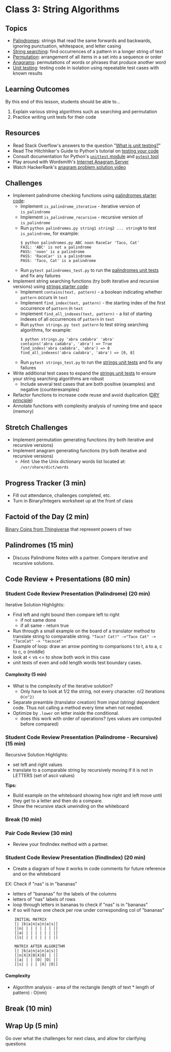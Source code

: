 # Class 3: String Algorithms

## Topics
- [Palindromes]: strings that read the same forwards and backwards, ignoring punctuation, whitespace, and letter casing
- [String searching]: find occurrences of a pattern in a longer string of text
- [Permutation]: arrangement of all items in a set into a sequence or order
- [Anagrams]: permutations of words or phrases that produce another word
- [Unit testing]: testing code in isolation using repeatable test cases with known results

## Learning Outcomes

By this end of this lesson, students should be able to...

1. Explain various string algorithms such as searching and permutation
1. Practice writing unit tests for their code

## Resources
- Read Stack Overflow's answers to the question "[What is unit testing?]"
- Read The Hitchhiker's Guide to Python's tutorial on [testing your code]
- Consult documentation for Python's [`unittest` module] and [`pytest` tool]
- Play around with Wordsmith's [Internet Anagram Server]
- Watch HackerRank's [anagram problem solution video]

## Challenges
- Implement palindrome checking functions using [palindromes starter code]:
	- Implement `is_palindrome_iterative` - iterative version of `is_palindrome`
	- Implement `is_palindrome_recursive` - recursive version of `is_palindrome`
	- Run `python palindromes.py string1 string2 ... stringN` to test `is_palindrome`, for example:
		```
		$ python palindromes.py ABC noon RaceCar 'Taco, Cat'
		FAIL: 'ABC' is not a palindrome
		PASS: 'noon' is a palindrome
		PASS: 'RaceCar' is a palindrome
		PASS: 'Taco, Cat' is a palindrome
		```
	- Run `pytest palindromes_test.py` to run the [palindromes unit tests] and fix any failures
- Implement string searching functions (try both iterative and recursive versions) using [strings starter code]:
	- Implement `contains(text, pattern)` - a boolean indicating whether `pattern` occurs in `text`
	- Implement `find_index(text, pattern)` - the starting index of the first occurrence of `pattern` in `text`
	- Implement `find_all_indexes(text, pattern)` - a list of starting indexes of all occurrences of `pattern` in `text`
	- Run `python strings.py text pattern` to test string searching algorithms, for example:
		```
		$ python strings.py 'abra cadabra' 'abra'
		contains('abra cadabra', 'abra') => True
		find_index('abra cadabra', 'abra') => 0
		find_all_indexes('abra cadabra', 'abra') => [0, 8]
		```
	- Run `pytest strings_test.py` to run the [strings unit tests] and fix any failures
- Write additional test cases to expand the [strings unit tests] to ensure your string searching algorithms are robust
	- Include several test cases that are both positive (examples) and negative (counterexamples)
- Refactor functions to increase code reuse and avoid duplication ([DRY principle])
- Annotate functions with complexity analysis of running time and space (memory)

## Stretch Challenges
- Implement permutation generating functions (try both iterative and recursive versions)
- Implement anagram generating functions (try both iterative and recursive versions)
	- *Hint:* Use the Unix dictionary words list located at: `/usr/share/dict/words`

<!--## Minute-by-Minute

| **Elapsed** | **Time**  | **Activity**			  |
| ----------- | --------- | ------------------------- |
| 0:00		| 0:03	  | Progress Tracker				|
| 0:03		| 0:02	  | Factoid of the Day				  |
| 0:05		| 1:20	  | Code Review + Presentations	   |
| 1:25		| 0:10	  | TT - Algorithm Analysis					 |
| 1:35		| 0:10	  | Break	  |
| 1:45		| 0:05	  | Wrap up	  |
| TOTAL	   | 1:50	  |						   |-->

## Progress Tracker (3 min)

- Fill out attendance, challenges completed, etc.
- Turn in Binary/Integers worksheet up at the front of class

## Factoid of the Day (2 min)

[Binary Coins from Thingiverse](https://www.thingiverse.com/thing:3512086) that represent powers of two


## Palindromes (15 min)
- Discuss Palindrome Notes with a partner.  Compare iterative and recursive solutions.

## Code Review + Presentations (80 min)
### Student Code Review Presentation (Palindrome) (20 min)
Iterative Solution Highlights:
- Find left and right bound then compare left to right
	- if not same done
	- if all same - return true
- Run through a small example on the board of a translator method to translate string to comparable string.
`"Taco? Cat!" ->"Taco Cat" -> "TacoCat" -> "tacocat"`
- Example of loop: draw an arrow pointing to comparisons t to t, a to a, c to c, o (middle)
- look at < vs <= to show both work in this case
- unit tests of even and odd length words test boundary cases.

#### Complexity (5 min)
- What is the complexity of the iterative solution?
	- Only have to look at 1/2 the string, not every character. n/2 iterations `O(n^2)`
- Separate preamble (translator creation) from input (string) dependent code.  Thus not calling a method every time when not needed.
- Optimize by `.lower` on letter inside the conditional.
	- does this work with order of operations? (yes values are computed before compared)

### Student Code Review Presentation (Palindrome - Recursive) (15 min)
Recursive Solution Highlights:
- set left and right values
- translate to a comparable string by recursively moving if it is not in LETTERS (set of ascii values)

**Tips:**
- Build example on the whiteboard showing how right and left move until they get to a letter and then do a compare.
- Show the recursive stack unwinding on the whiteboard

### Break (10 min)

### Pair Code Review  (30 min)
- Review your findIndex method with a partner.

### Student Code Review Presentation (findIndex) (20 min)
- Create a diagram of how it works in code comments for future reference and on the whiteboard

EX: Check if "nas" is in "bananas"
- letters of "bananas" for the labels of the columns
- letters of "nas" labels of rows
- loop through letters in bananas to check if "nas" is in "bananas"
- if so will have one check per row under corresponding col of "bananas"

```
	INITIAL MATRIX
	[| |b|a|n|a|n|a|s|]
	[|n| | | | | | | |]
	[|a| | | | | | | |]
	[|s| | | | | | | |]

	MATRIX AFTER ALGORITHM
	[| |b|a|n|a|n|a|s|]
	[|n|X|X|O|X|O| | |]
	[|a| | | |O| |O| |]
	[|s| | | | |X| |O|]
```

#### Complexity

- Algorithm analysis - area of the rectangle (length of text * length of pattern) : O(nm)

## Break (10 min)

## Wrap Up (5 min)

Go over what the challenges for next class, and allow for clarifying questions


[unit testing]: https://en.wikipedia.org/wiki/Unit_testing
[`unittest` module]: https://docs.python.org/3/library/unittest.html
[`pytest` tool]: http://docs.pytest.org/en/latest/
[what is unit testing?]: http://stackoverflow.com/questions/1383/what-is-unit-testing
[testing your code]: http://docs.python-guide.org/en/latest/writing/tests/
[DRY principle]: https://en.wikipedia.org/wiki/Don%27t_repeat_yourself

[string searching]: https://en.wikipedia.org/wiki/String_searching_algorithm
[palindromes]: https://en.wikipedia.org/wiki/Palindrome
[permutation]: https://en.wikipedia.org/wiki/Permutation
[anagrams]: https://en.wikipedia.org/wiki/Anagram
[Internet Anagram Server]: http://www.wordsmith.org/anagram/
[anagram problem solution video]: https://www.youtube.com/watch?v=3MwRGPPB4tw

[palindromes starter code]: source/palindromes.py
[palindromes unit tests]: source/palindromes_test.py
[strings starter code]: source/strings.py
[strings unit tests]: source/strings_test.py
